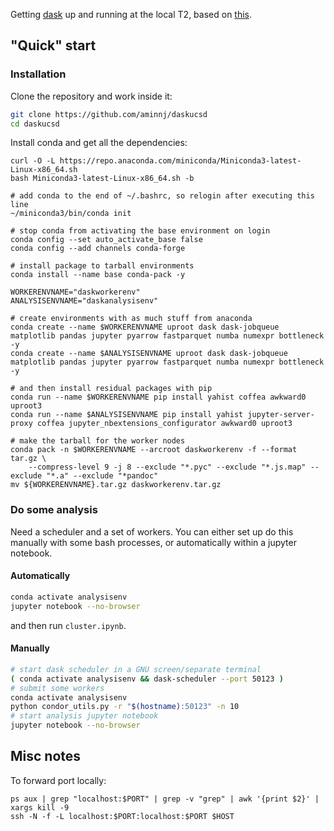 Getting [dask](https://distributed.dask.org/en/latest/) up and running at the local T2, based on [this](https://github.com/aminnj/redis-htcondor).

## "Quick" start

### Installation

Clone the repository and work inside it:
```bash
git clone https://github.com/aminnj/daskucsd
cd daskucsd
```

Install conda and get all the dependencies:
```
curl -O -L https://repo.anaconda.com/miniconda/Miniconda3-latest-Linux-x86_64.sh
bash Miniconda3-latest-Linux-x86_64.sh -b 

# add conda to the end of ~/.bashrc, so relogin after executing this line
~/miniconda3/bin/conda init

# stop conda from activating the base environment on login
conda config --set auto_activate_base false
conda config --add channels conda-forge

# install package to tarball environments
conda install --name base conda-pack -y

WORKERENVNAME="daskworkerenv"
ANALYSISENVNAME="daskanalysisenv"

# create environments with as much stuff from anaconda
conda create --name $WORKERENVNAME uproot dask dask-jobqueue matplotlib pandas jupyter pyarrow fastparquet numba numexpr bottleneck -y
conda create --name $ANALYSISENVNAME uproot dask dask-jobqueue matplotlib pandas jupyter pyarrow fastparquet numba numexpr bottleneck -y

# and then install residual packages with pip
conda run --name $WORKERENVNAME pip install yahist coffea awkward0 uproot3
conda run --name $ANALYSISENVNAME pip install yahist jupyter-server-proxy coffea jupyter_nbextensions_configurator awkward0 uproot3

# make the tarball for the worker nodes
conda pack -n $WORKERENVNAME --arcroot daskworkerenv -f --format tar.gz \
    --compress-level 9 -j 8 --exclude "*.pyc" --exclude "*.js.map" --exclude "*.a" --exclude "*pandoc"
mv ${WORKERENVNAME}.tar.gz daskworkerenv.tar.gz
```


### Do some analysis

Need a scheduler and a set of workers. You can either set up do this manually 
with some bash processes, or automatically within a jupyter notebook.

#### Automatically

```bash
conda activate analysisenv
jupyter notebook --no-browser
```
and then run `cluster.ipynb`.

#### Manually

```bash
# start dask scheduler in a GNU screen/separate terminal
( conda activate analysisenv && dask-scheduler --port 50123 )
# submit some workers
conda activate analysisenv
python condor_utils.py -r "$(hostname):50123" -n 10
# start analysis jupyter notebook
jupyter notebook --no-browser
```

## Misc notes

To forward port locally:
```
ps aux | grep "localhost:$PORT" | grep -v "grep" | awk '{print $2}' | xargs kill -9
ssh -N -f -L localhost:$PORT:localhost:$PORT $HOST
```

